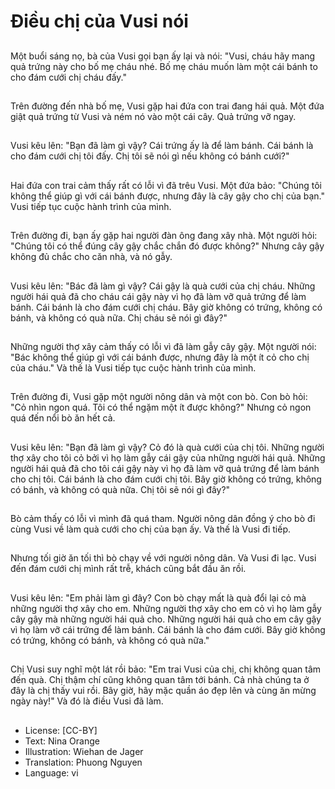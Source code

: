 # Điều chị của Vusi nói

##
Một buổi sáng nọ, bà của Vusi gọi bạn ấy lại và nói: "Vusi, cháu hãy mang quả trứng này cho bố mẹ cháu nhé. Bố mẹ cháu muốn làm một cái bánh to cho đám cưới chị cháu đấy."

##
Trên đường đến nhà bố mẹ, Vusi gặp hai đứa con trai đang hái quả. Một đứa giật quả trứng từ Vusi và ném nó vào một cái cây. Quả trứng vỡ ngay.

##
Vusi kêu lên: "Bạn đã làm gì vậy? Cái trứng ấy là để làm bánh. Cái bánh là cho đám cưới chị tôi đấy. Chị tôi sẽ nói gì nếu không có bánh cưới?"

##
Hai đứa con trai cảm thấy rất có lỗi vì đã trêu Vusi. Một đứa bảo: "Chúng tôi không thể giúp gì với cái bánh được, nhưng đây là cây gậy cho chị của bạn." Vusi tiếp tục cuộc hành trình của mình.

##
Trên đường đi, bạn ấy gặp hai người đàn ông đang xây nhà. Một người hỏi: "Chúng tôi có thể đúng cây gậy chắc chắn đó được không?" Nhưng cây gậy không đủ chắc cho căn nhà, và nó gẫy.

##
Vusi kêu lên: "Bác đã làm gì vậy? Cái gậy là quà cưới của chị cháu. Những người hái quả đã cho cháu cái gậy này vì họ đã làm vỡ quả trứng để làm bánh. Cái bánh là cho đám cưới chị cháu. Bây giờ không có trứng, không có bánh, và không có quà nữa. Chị cháu sẽ nói gì đây?"

##
Những người thợ xây cảm thấy có lỗi vì đã làm gẫy cây gậy. Một người nói: "Bác không thể giúp gì với cái bánh được, nhưng đây là một ít cỏ cho chị của cháu." Và thế là Vusi tiếp tục cuộc hành trình của mình.

##
Trên đường đi, Vusi gặp một người nông dân và một con bò. Con bò hỏi: "Cỏ nhìn ngon quá. Tôi có thể ngặm một ít được không?" Nhưng cỏ ngon quá đến nổi bò ăn hết cả.

##
Vusi kêu lên: "Bạn đã làm gì vậy? Cỏ đó là quà cưới của chị tôi. Những người thợ xây cho tôi cỏ bởi vì họ làm gẫy cái gậy của những người hái quả. Những người hái quả đã cho tôi cái gậy này vì họ đã làm vỡ quả trứng để làm bánh cho chị tôi. Cái bánh là cho đám cưới chị tôi. Bây giờ không có trứng, không có bánh, và không có quà nữa. Chị tôi sẽ nói gì đây?"

##
Bò cảm thấy có lỗi vì mình đã quá tham. Người nông dân đồng ý cho bò đi cùng Vusi về làm quà cưới cho chị của bạn ấy. Và thế là Vusi đi tiếp.

##
Nhưng tối giờ ăn tối thì bò chạy về với người nông dân. Và Vusi đi lạc. Vusi đến đám cưới chị mình rất trễ, khách cũng bắt đầu ăn rồi.

##
Vusi kêu lên: "Em phải làm gì đây? Con bò chạy mất là quà đổi lại cỏ mà những người thợ xây cho em. Những người thợ xây cho em cỏ vì họ làm gẫy cây gậy mà những người hái quả cho. Những người hái quả cho em cây gậy vì họ làm vỡ cái trứng để làm bánh. Cái bánh là cho đám cưới. Bây giờ không có trứng, không có bánh, và không có quà nữa."

##
Chị Vusi suy nghĩ một lát rồi bảo: "Em trai Vusi của chị, chị không quan tâm đến quà. Chị thậm chí cũng không quan tâm tới bánh. Cả nhà chúng ta ở đây là chị thấy vui rồi. Bây giờ, hãy mặc quần áo đẹp lên và cùng ăn mừng ngày này!" Và đó là điều Vusi đã làm.

##
* License: [CC-BY]
* Text: Nina Orange
* Illustration: Wiehan de Jager
* Translation: Phuong Nguyen
* Language: vi
